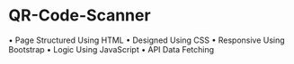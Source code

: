 # QR-Code-Scanner
• Page Structured Using HTML 
• Designed Using CSS 
• Responsive Using Bootstrap 
• Logic Using JavaScript 
• API Data Fetching
